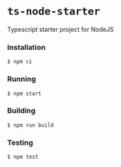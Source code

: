 # `ts-node-starter`
Typescript starter project for NodeJS

### Installation
```
$ npm ci
```

### Running
```
$ npm start
```

### Building
```
$ npm run build
```

### Testing
```
$ npm test
```
